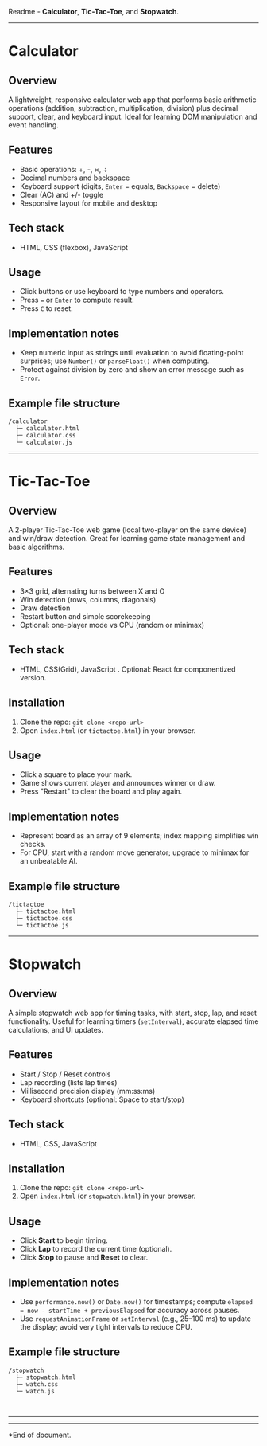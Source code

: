 
Readme - **Calculator**, **Tic-Tac-Toe**, and **Stopwatch**. 

---

# Calculator

## Overview

A lightweight, responsive calculator web app that performs basic arithmetic operations (addition, subtraction, multiplication, division) plus decimal support, clear, and keyboard input. Ideal for learning DOM manipulation and event handling.

## Features

* Basic operations: +, -, ×, ÷
* Decimal numbers and backspace
* Keyboard support (digits, `Enter` = equals, `Backspace` = delete)
* Clear (AC) and +/- toggle
* Responsive layout for mobile and desktop

## Tech stack

* HTML, CSS (flexbox), JavaScript

## Usage

* Click buttons or use keyboard to type numbers and operators.
* Press `=` or `Enter` to compute result.
* Press `C` to reset.

## Implementation notes

* Keep numeric input as strings until evaluation to avoid floating-point surprises; use `Number()` or `parseFloat()` when computing.
* Protect against division by zero and show an error message such as `Error`.

## Example file structure

```
/calculator
  ├─ calculator.html
  ├─ calculator.css
  └─ calculator.js
```

---

# Tic-Tac-Toe

## Overview

A 2-player Tic-Tac-Toe web game (local two-player on the same device) and win/draw detection. Great for learning game state management and basic algorithms.

## Features

* 3×3 grid, alternating turns between X and O
* Win detection (rows, columns, diagonals)
* Draw detection
* Restart button and simple scorekeeping
* Optional: one-player mode vs CPU (random or minimax)

## Tech stack

* HTML, CSS(Grid), JavaScript . Optional: React for componentized version.

## Installation

1. Clone the repo: `git clone <repo-url>`
2. Open `index.html` (or `tictactoe.html`) in your browser.

## Usage

* Click a square to place your mark.
* Game shows current player and announces winner or draw.
* Press "Restart" to clear the board and play again.

## Implementation notes

* Represent board as an array of 9 elements; index mapping simplifies win checks.
* For CPU, start with a random move generator; upgrade to minimax for an unbeatable AI.

## Example file structure

```
/tictactoe
  ├─ tictactoe.html
  ├─ tictactoe.css
  └─ tictactoe.js
```

---

# Stopwatch

## Overview

A simple stopwatch web app for timing tasks, with start, stop, lap, and reset functionality. Useful for learning timers (`setInterval`), accurate elapsed time calculations, and UI updates.

## Features

* Start / Stop / Reset controls
* Lap recording (lists lap times)
* Millisecond precision display (mm\:ss\:ms)
* Keyboard shortcuts (optional: Space to start/stop)

## Tech stack

* HTML, CSS, JavaScript

## Installation

1. Clone the repo: `git clone <repo-url>`
2. Open `index.html` (or `stopwatch.html`) in your browser.

## Usage

* Click **Start** to begin timing.
* Click **Lap** to record the current time (optional).
* Click **Stop** to pause and **Reset** to clear.

## Implementation notes

* Use `performance.now()` or `Date.now()` for timestamps; compute `elapsed = now - startTime + previousElapsed` for accuracy across pauses.
* Use `requestAnimationFrame` or `setInterval` (e.g., 25–100 ms) to update the display; avoid very tight intervals to reduce CPU.

## Example file structure

```
/stopwatch
  ├─ stopwatch.html
  ├─ watch.css
  └─ watch.js
  
  
```

---


---

*End of document.

